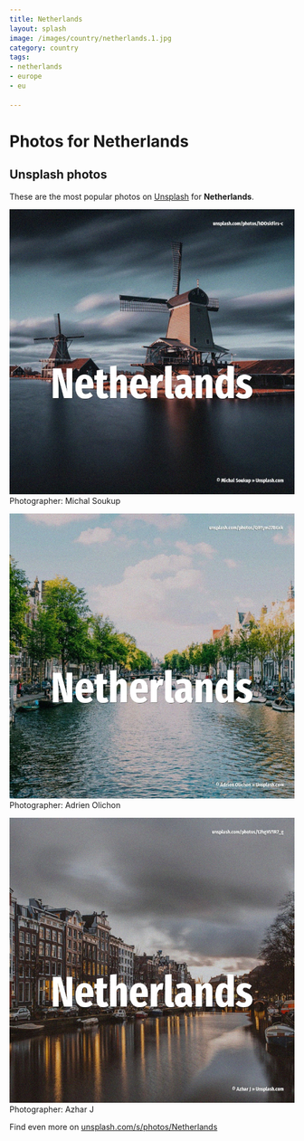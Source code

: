 ```yaml
---
title: Netherlands
layout: splash
image: /images/country/netherlands.1.jpg
category: country
tags:
- netherlands
- europe
- eu

---
```

# Photos for Netherlands
 
## Unsplash photos
These are the most popular photos on [Unsplash](https://unsplash.com) for **Netherlands**.
 
![Netherlands](/images/country/netherlands.1.jpg)
Photographer:  Michal Soukup
 
![Netherlands](/images/country/netherlands.2.jpg)
Photographer:  Adrien Olichon
 
![Netherlands](/images/country/netherlands.3.jpg)
Photographer:  Azhar J
 
Find even more on [unsplash.com/s/photos/Netherlands](https://unsplash.com/s/photos/Netherlands)
 
